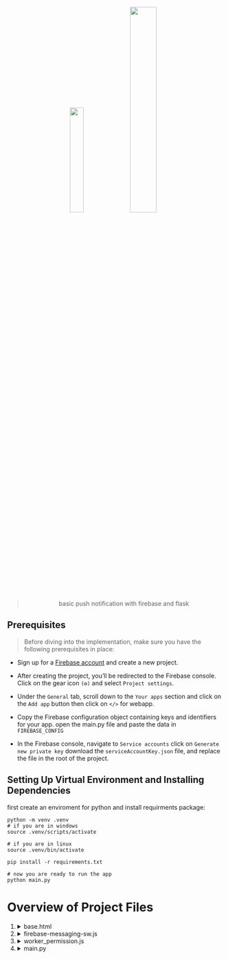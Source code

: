 <p align="center">
    <img width=25% src="https://firebase.google.com/static/downloads/brand-guidelines/PNG/logo-built_white.png">
    <img width=35% src="https://flask.palletsprojects.com/en/3.0.x/_images/flask-horizontal.png">
</p>

> <p align="center">basic push notification with firebase and flask</p>

## Prerequisites

>Before diving into the implementation, make sure you have the following prerequisites in place:

- Sign up for a [Firebase account](https://firebase.google.com/) and create a new project.

- After creating the project, you’ll be redirected to the Firebase console. Click on the gear icon `(⚙️)` and select `Project settings`.

- Under the `General` tab, scroll down to the `Your apps` section and click on the `Add app` button then click on `</>` for webapp.

- Copy the Firebase configuration object containing keys and identifiers for your app. open the main.py file and paste the data in `FIREBASE_CONFIG`

- In the Firebase console, navigate to `Service accounts` click on `Generate new private key` download the `serviceAccountKey.json` file, and replace the file in the root of the project.

## Setting Up Virtual Environment and Installing Dependencies

first create an enviroment for python and install requirments package:
```shell
python -m venv .venv
# if you are in windows
source .venv/scripts/activate

# if you are in linux
source .venv/bin/activate

pip install -r requirements.txt

# now you are ready to run the app
python main.py
```

# Overview of Project Files

1.  <details>
    <summary>base.html</summary>

    If a user is on our website and a notification arrives, we need to display that notification to the user on every page, and `onMessage` method is precisely designed to accomplish this.

    </details>

2.  <details>
    <summary>firebase-messaging-sw.js</summary>

    > This is our `Service worker` that we register when the user grants us permission for notifications.

    - When attempting to register the worker in the browser, we retrieve the Firebase configuration from the API. We then utilize `onBackgroundMessage` to handle notifications, whether the page is in the foreground (has focus) or in the background, hidden behind other tabs, or completely closed.

    - We implement a `notificationclick event` listener for when a user clicks on a notification. The intended functionality, such as opening a new page with the URL set in the notification, will be executed. It's important to note that this event will occur across all user pages.

    - We have additional event listeners such as `push` and `pushsubscriptionchange` that we can leverage based on our specific requirements.


    </details>

3.  <details>
    <summary>worker_permission.js</summary>

    - If the user grants permission for notifications, we retrieve the Firebase configuration from the API and.

    - We use the `getToken` method to obtain a token generated by Firebase.

    - To persist this token, we need save it in the database so we send the token to the backend API.

    </details>

4.  <details>
    <summary>main.py</summary>

    1. In the firest view of this file, we render `get_permission.html`, which includes the worker_permission.js file to request permission from the user for creating a service worker.

    2. In the route for `/save_token`, we are currently saving the token in the session, just for the purpose of understanding the basics. However, the token would typically be stored in the database in a production scenario.

    3. In the route for `/send_push_request`, we currently send a simple push notification to a user using the token saved in the session. However, it's important to note that we can also send notifications to multiple users, depending on our specific needs.

    4. In the route for `/clicked_notification`, we simply render a page. This occurs when a user clicks on a notification that we have sent.

    5. In the route for `/firebase-messaging-sw.js`, we return a JavaScript file. This is necessary because the Firebase script attempts to create a worker by reading that route. However, our `firebase-messaging-sw.js` code is stored in a different folder, so we employ this workaround here.

    6. In the route for `/get_firebase_conf`, we send a JSON data of the Firebase configuration obtained from the Firebase website. Additionally, we can set authentication permissions to control access to this data.
    </details>
